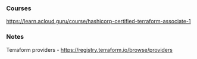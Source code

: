 ### Courses
https://learn.acloud.guru/course/hashicorp-certified-terraform-associate-1

### Notes
Terraform providers - https://registry.terraform.io/browse/providers
